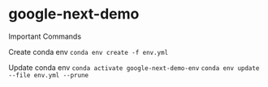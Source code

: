 # google-next-demo

Important Commands

Create conda env `conda env create -f env.yml`


Update conda env 
        `conda activate google-next-demo-env`
        `conda env update --file env.yml --prune`
        
